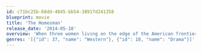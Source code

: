 ```yaml
---
id: c71bc25b-68dd-4845-bb54-38917d241358
blueprint: movie
title: 'The Homesman'
release_date: '2014-05-18'
overview: 'When three women living on the edge of the American frontier are driven mad by harsh pioneer life, the task of saving them falls to the pious, independent-minded Mary Bee Cuddy. Transporting the women by covered wagon to Iowa, she soon realizes just how daunting the journey will be, and employs a low-life drifter, George Briggs, to join her. The unlikely pair and the three women head east, where a waiting minister and his wife have offered to take the women in. But the group first must traverse the harsh Nebraska Territories marked by stark beauty, psychological peril and constant threat.'
genres: '[{"id": 37, "name": "Western"}, {"id": 18, "name": "Drama"}]'
---
```

